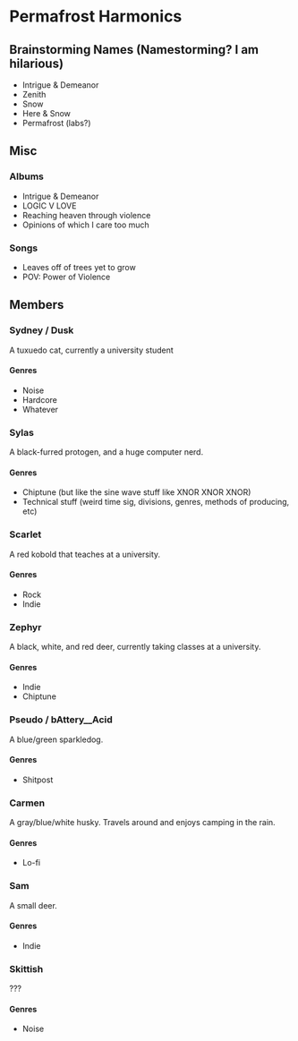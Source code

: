 # Permafrost Harmonics
## Brainstorming Names (Namestorming? I am hilarious)
- Intrigue & Demeanor
- Zenith
- Snow
- Here & Snow
- Permafrost (labs?)

## Misc
### Albums
- Intrigue & Demeanor
- LOGIC V LOVE
- Reaching heaven through violence
- Opinions of which I care too much

### Songs
- Leaves off of trees yet to grow
- POV: Power of Violence

## Members
### Sydney / Dusk
A tuxuedo cat, currently a university student

#### Genres
- Noise
- Hardcore
- Whatever

### Sylas
A black-furred protogen, and a huge computer nerd.

#### Genres
- Chiptune (but like the sine wave stuff like XNOR XNOR XNOR)
- Technical stuff (weird time sig, divisions, genres, methods of producing, etc)

### Scarlet
A red kobold that teaches at a university.

#### Genres
- Rock
- Indie

### Zephyr
A black, white, and red deer, currently taking classes at a university.

#### Genres
- Indie
- Chiptune

### Pseudo / bAttery__Acid
A blue/green sparkledog.

#### Genres
- Shitpost

### Carmen
A gray/blue/white husky. Travels around and enjoys camping in the rain.

#### Genres
- Lo-fi

### Sam
A small deer.

#### Genres
- Indie

### Skittish
???

#### Genres
- Noise
